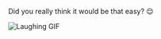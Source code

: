 Did you really think it would be that easy? 😌

![Laughing GIF](https://www.gifcen.com/wp-content/uploads/2021/05/laughing-gif-4.gif)
